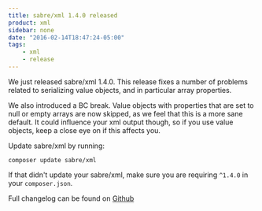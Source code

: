 ```yaml
---
title: sabre/xml 1.4.0 released
product: xml 
sidebar: none
date: "2016-02-14T18:47:24-05:00"
tags:
    - xml 
    - release
---
```


We just released sabre/xml 1.4.0. This release fixes a number of problems
related to serializing value objects, and in particular array properties.

We also introduced a BC break. Value objects with properties that are set
to null or empty arrays are now skipped, as we feel that this is a more
sane default. It could influence your xml output though, so if you use
value objects, keep a close eye on if this affects you.

Update sabre/xml by running:

    composer update sabre/xml

If that didn't update your sabre/xml, make sure you are requiring `^1.4.0` in
your `composer.json`.

Full changelog can be found on [Github][1]

[1]: https://github.com/fruux/sabre-xml/blob/1.4.0/CHANGELOG.md
[2]: https://github.com/fruux/sabre-xml/releases
